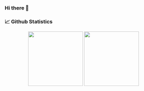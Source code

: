 ### Hi there 👋

### 📈 Github Statistics

<div align="center">
    <img height="175px" src="https://github-readme-stats.vercel.app/api?username=hejiajun107&show_icons=true&theme=radical" />
    <img height="175px" src="https://github-readme-stats.vercel.app/api/top-langs/?username=hejiajun107&theme=dark&layout=compact" />
</div>

<!--
**hejiajun107/hejiajun107** is a ✨ _special_ ✨ repository because its `README.md` (this file) appears on your GitHub profile.

Here are some ideas to get you started:

- 🔭 I’m currently working on ...
- 🌱 I’m currently learning ...
- 👯 I’m looking to collaborate on ...
- 🤔 I’m looking for help with ...
- 💬 Ask me about ...
- 📫 How to reach me: ...
- 😄 Pronouns: ...
- ⚡ Fun fact: ...
-->
